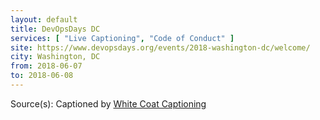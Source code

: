 ```yaml
---
layout: default
title: DevOpsDays DC
services: [ "Live Captioning", "Code of Conduct" ]
site: https://www.devopsdays.org/events/2018-washington-dc/welcome/
city: Washington, DC
from: 2018-06-07
to: 2018-06-08
---
```


Source(s): Captioned by [White Coat Captioning](http://www.whitecoatcaptioning.com/)